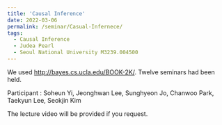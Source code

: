 ```yaml
---
title: 'Causal Inference'
date: 2022-03-06
permalink: /seminar/Casual-Infernece/
tags:
  - Causal Inference
  - Judea Pearl
  - Seoul National University M3239.004500 
---
```


We used http://bayes.cs.ucla.edu/BOOK-2K/. Twelve seminars had been held.

Participant : Soheun Yi, Jeonghwan Lee, Sunghyeon Jo, Chanwoo Park, Taekyun Lee, Seokjin Kim

The lecture video will be provided if you request. 

